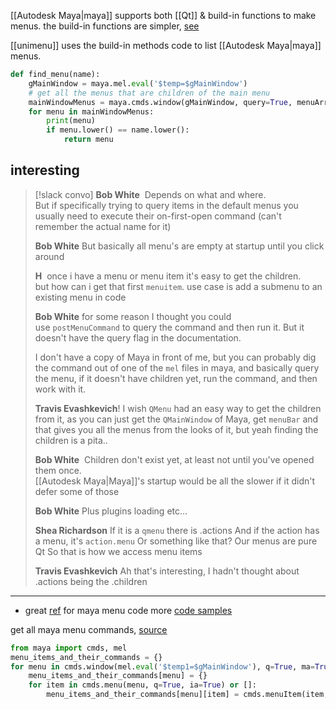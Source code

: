 [[Autodesk Maya|maya]] supports both [[Qt]] & build-in functions to make menus.
the build-in functions are simpler, [see](https://groups.google.com/g/python_inside_maya/c/IcMpXXmDnSM/m/5Z7tKEaCCwAJ) 

[[unimenu]] uses the build-in methods
code to list [[Autodesk Maya|maya]] menus.
```python
def find_menu(name):
    gMainWindow = maya.mel.eval('$temp=$gMainWindow')
    # get all the menus that are children of the main menu
    mainWindowMenus = maya.cmds.window(gMainWindow, query=True, menuArray=True)
    for menu in mainWindowMenus:
        print(menu)
        if menu.lower() == name.lower():
            return menu
```

## interesting

> [!slack convo]
> **Bob White** 
> Depends on what and where.  
> But if specifically trying to query items in the default menus you usually need to execute their on-first-open command (can't remember the actual name for it)
> 
> **Bob White**
> But basically all menu's are empty at startup until you click around
> 
> **H** 
> once i have a menu or menu item it's easy to get the children.  
> but how can i get that first `menuitem`. use case is add a submenu to an existing menu in code
> 
> **Bob White**
> for some reason I thought you could use `postMenuCommand` to query the command and then run it. But it doesn't have the query flag in the documentation.
> 
> I don't have a copy of Maya in front of me, but you can probably dig the command out of one of the `mel` files in maya, and basically query the menu, if it doesn't have children yet, run the command, and then work with it. 
> 
> **Travis Evashkevich**!
> I wish `QMenu` had an easy way to get the children from it, as you can just get the `QMainWindow` of Maya, get `menuBar` and that gives you all the menus from the looks of it, but yeah finding the children is a pita..
> 
> **Bob White** 
> Children don't exist yet, at least not until you've opened them once.  
> [[Autodesk Maya|Maya]]'s startup would be all the slower if it didn't defer some of those
> 
> **Bob White**
> Plus plugins loading etc...
> 
> **Shea Richardson**
> If it is a `qmenu` there is .actions
> And if the action has a menu, it's `action.menu`
> Or something like that?
> Our menus are pure Qt
> So that is how we access menu items
> 
> **Travis Evashkevich**
> Ah that's interesting, I hadn't thought about .actions being the .children


****

- great [ref](https://github.com/morganloomis/ml_tools/blob/master/scripts/ml_toolbox.py) for maya menu code
more [code samples](https://www.programcreek.com/python/?CodeExample=get+main+window)

get all maya menu commands, [source](https://www.reddit.com/r/Maya/comments/tcp7uy/query_menuitem_command_via_pyside/)
```python
from maya import cmds, mel
menu_items_and_their_commands = {}
for menu in cmds.window(mel.eval('$temp1=$gMainWindow'), q=True, ma=True):
    menu_items_and_their_commands[menu] = {}
    for item in cmds.menu(menu, q=True, ia=True) or []:
        menu_items_and_their_commands[menu][item] = cmds.menuItem(item, q=True, c=True)
```